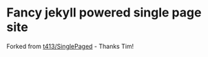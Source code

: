 Fancy jekyll powered single page site
======================

Forked from [t413/SinglePaged](https://github.com/t413/SinglePaged) - Thanks Tim!
